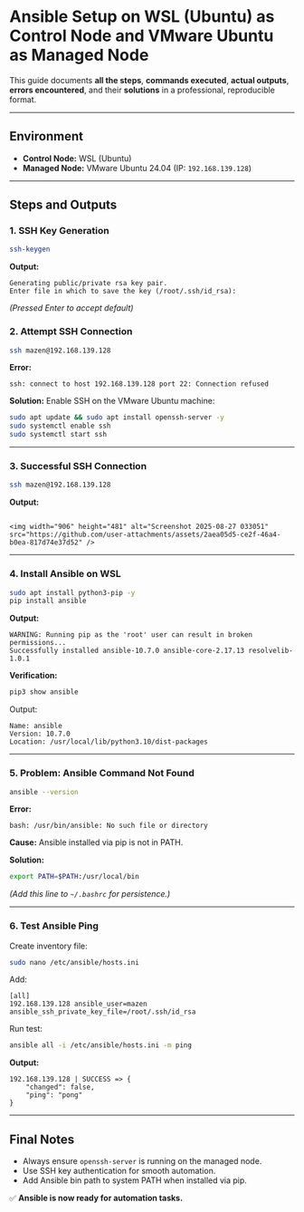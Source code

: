 # Ansible Setup on WSL (Ubuntu) as Control Node and VMware Ubuntu as Managed Node

This guide documents **all the steps**, **commands executed**, **actual outputs**, **errors encountered**, and their **solutions** in a professional, reproducible format.

---

## **Environment**

* **Control Node:** WSL (Ubuntu)
* **Managed Node:** VMware Ubuntu 24.04 (IP: `192.168.139.128`)

---

## **Steps and Outputs**

### 1. **SSH Key Generation**

```bash
ssh-keygen
```

**Output:**

```
Generating public/private rsa key pair.
Enter file in which to save the key (/root/.ssh/id_rsa):
```

*(Pressed Enter to accept default)*

### 2. **Attempt SSH Connection**

```bash
ssh mazen@192.168.139.128
```

**Error:**

```
ssh: connect to host 192.168.139.128 port 22: Connection refused
```

**Solution:** Enable SSH on the VMware Ubuntu machine:

```bash
sudo apt update && sudo apt install openssh-server -y
sudo systemctl enable ssh
sudo systemctl start ssh
```

---

### 3. **Successful SSH Connection**

```bash
ssh mazen@192.168.139.128
```

**Output:**

```

<img width="906" height="481" alt="Screenshot 2025-08-27 033051" src="https://github.com/user-attachments/assets/2aea05d5-ce2f-46a4-b0ea-817d74e37d52" />

```

---

### 4. **Install Ansible on WSL**

```bash
sudo apt install python3-pip -y
pip install ansible
```

**Output:**

```
WARNING: Running pip as the 'root' user can result in broken permissions...
Successfully installed ansible-10.7.0 ansible-core-2.17.13 resolvelib-1.0.1
```

**Verification:**

```bash
pip3 show ansible
```

Output:

```
Name: ansible
Version: 10.7.0
Location: /usr/local/lib/python3.10/dist-packages
```

---

### 5. **Problem: Ansible Command Not Found**

```bash
ansible --version
```

**Error:**

```
bash: /usr/bin/ansible: No such file or directory
```

**Cause:** Ansible installed via pip is not in PATH.

**Solution:**

```bash
export PATH=$PATH:/usr/local/bin
```

*(Add this line to `~/.bashrc` for persistence.)*

---

### 6. **Test Ansible Ping**

Create inventory file:

```bash
sudo nano /etc/ansible/hosts.ini
```

Add:

```
[all]
192.168.139.128 ansible_user=mazen ansible_ssh_private_key_file=/root/.ssh/id_rsa
```

Run test:

```bash
ansible all -i /etc/ansible/hosts.ini -m ping
```

**Output:**

```
192.168.139.128 | SUCCESS => {
    "changed": false,
    "ping": "pong"
}
```

---

## **Final Notes**

* Always ensure `openssh-server` is running on the managed node.
* Use SSH key authentication for smooth automation.
* Add Ansible bin path to system PATH when installed via pip.

✅ **Ansible is now ready for automation tasks.**
